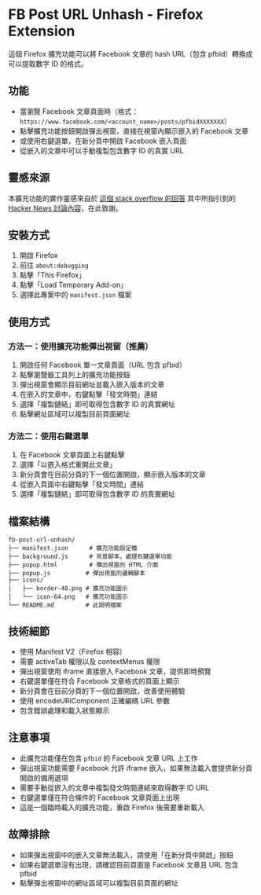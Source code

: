 # FB Post URL Unhash - Firefox Extension

這個 Firefox 擴充功能可以將 Facebook 文章的 hash URL（包含 pfbid）轉換成可以提取數字 ID 的格式。

## 功能

- 當瀏覽 Facebook 文章頁面時（格式：`https://www.facebook.com/<account_name>/posts/pfbidXXXXXXX`）
- 點擊擴充功能按鈕開啟彈出視窗，直接在視窗內顯示嵌入的 Facebook 文章
- 或使用右鍵選單，在新分頁中開啟 Facebook 嵌入頁面
- 從嵌入的文章中可以手動複製包含數字 ID 的真實 URL

## 靈感來源

本擴充功能的實作靈感來自於 [這個 stack overflow 的回答](https://stackoverflow.com/a/76897937) 其中所指引到的 [Hacker News 討論內容](https://news.ycombinator.com/item?id=32118095)，在此致謝。

## 安裝方式

1. 開啟 Firefox
2. 前往 `about:debugging`
3. 點擊「This Firefox」
4. 點擊「Load Temporary Add-on」
5. 選擇此專案中的 `manifest.json` 檔案

## 使用方式

### 方法一：使用擴充功能彈出視窗（推薦）

1. 開啟任何 Facebook 單一文章頁面（URL 包含 pfbid）
2. 點擊瀏覽器工具列上的擴充功能按鈕
3. 彈出視窗會顯示目前網址並載入嵌入版本的文章
4. 在嵌入的文章中，右鍵點擊「發文時間」連結
5. 選擇「複製鏈結」即可取得包含數字 ID 的真實網址
6. 點擊網址區域可以複製目前頁面網址

### 方法二：使用右鍵選單

1. 在 Facebook 文章頁面上右鍵點擊
2. 選擇「以嵌入格式重開此文章」
3. 新分頁會在目前分頁的下一個位置開啟，顯示嵌入版本的文章
4. 從嵌入頁面中右鍵點擊「發文時間」連結
5. 選擇「複製鏈結」即可取得包含數字 ID 的真實網址

## 檔案結構

```text
fb-post-url-unhash/
├── manifest.json      # 擴充功能設定檔
├── background.js      # 背景腳本，處理右鍵選單功能
├── popup.html         # 彈出視窗的 HTML 介面
├── popup.js          # 彈出視窗的邏輯腳本
├── icons/
│   ├── border-48.png # 擴充功能圖示
│   └── icon-64.png   # 擴充功能圖示
└── README.md         # 此說明檔案
```

## 技術細節

- 使用 Manifest V2（Firefox 相容）
- 需要 activeTab 權限以及 contextMenus 權限
- 彈出視窗使用 iframe 直接嵌入 Facebook 文章，提供即時預覽
- 右鍵選單僅在符合 Facebook 文章格式的頁面上顯示
- 新分頁會在目前分頁的下一個位置開啟，改善使用體驗
- 使用 encodeURIComponent 正確編碼 URL 參數
- 包含錯誤處理和載入狀態顯示

## 注意事項

- 此擴充功能僅在包含 `pfbid` 的 Facebook 文章 URL 上工作
- 彈出視窗功能需要 Facebook 允許 iframe 嵌入，如果無法載入會提供新分頁開啟的備用選項
- 需要手動從嵌入的文章中複製發文時間連結來取得數字 ID URL
- 右鍵選單僅在符合條件的 Facebook 文章頁面上出現
- 這是一個臨時載入的擴充功能，重啟 Firefox 後需要重新載入

## 故障排除

- 如果彈出視窗中的嵌入文章無法載入，請使用「在新分頁中開啟」按鈕
- 如果右鍵選單沒有出現，請確認目前頁面是 Facebook 文章且 URL 包含 pfbid
- 點擊彈出視窗中的網址區域可以複製目前頁面的網址
